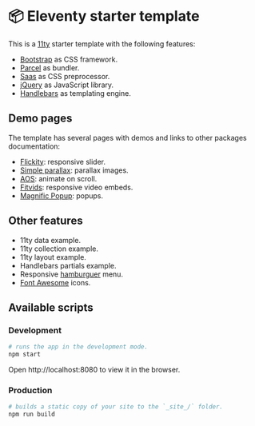# 📦 Eleventy starter template

This is a [11ty](ttps://www.11ty.dev/) starter template with the following features:

- [Bootstrap](https://getbootstrap.com/) as CSS framework.
- [Parcel]() as bundler.
- [Saas](https://sass-lang.com/) as CSS preprocessor.
- [jQuery](https://jquery.com/) as JavaScript library.
- [Handlebars](https://handlebarsjs.com/) as templating engine.

## Demo pages

The template has several pages with demos and links to other packages documentation:

- [Flickity](https://flickity.metafizzy.co/): responsive slider.
- [Simple parallax](https://simpleparallax.com/): parallax images.
- [AOS](https://github.com/michalsnik/aos): animate on scroll.
- [Fitvids](https://www.npmjs.com/package/fitvids): responsive video embeds.
- [Magnific Popup](https://dimsemenov.com/plugins/magnific-popup/): popups.

## Other features

- 11ty data example.
- 11ty collection example.
- 11ty layout example.
- Handlebars partials example.
- Responsive [hamburguer](https://jonsuh.com/hamburgers/) menu.
- [Font Awesome](https://fontawesome.com/) icons.

## Available scripts

### Development

```bash
# runs the app in the development mode.
npm start
```

Open http://localhost:8080 to view it in the browser.

### Production

```bash
# builds a static copy of your site to the `_site_/` folder.
npm run build
```
